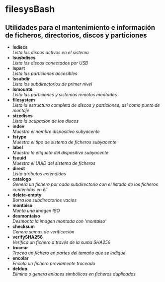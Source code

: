 # filesysBash

## Utilidades para el mantenimiento e información de ficheros, directorios, discos y particiones

- **lsdiscs**  
*Lista los discos activos en el sistema*
- **lsusbdiscs**  
*Lista los discos conectados por USB*
- **lspart**  
*Lista las particiones accesibles*
- **lssubdir**  
*Lista los subdirectorios de primer nivel*
- **lsmounts**  
*Lista las particiones y sistemas remotos montados*
- **filesystem**  
*Lista la estructura completa de discos y particiones, así como punto de montaje*
- **sizediscs**  
*Lista la ocupación de los discos*
- **indev**  
*Muestra el nombre dispositivo subyacente*
- **fstype**  
*Muestra el tipo de sistema de ficheros subyacente*
- **label**  
*Muestra la etiqueta del dispositivo subyacente*
- **fsuuid**  
*Muestra el UUID del sistema de ficheros*
- **dirext**  
*Lista atributos extendidos*
- **catalogo**  
*Genera un fichero por cada subdirectorio con el listado de los ficheros contenidos en él*
- **delete-empty**  
*Borra los subdirectorios vacios*
- **montaiso**  
*Monta una imagen ISO*
- **desmontaiso**  
*Desmonta la imagen montada con 'montaiso'*
- **checksum**  
*Genera sumas de verificación*
- **verifySHA256**  
*Verifica un fichero a través de la suma SHA256*
- **trocear**  
*Trocea un fichero en partes del tamaño que se indique*
- **encolar**  
*Encola un fichero previamente troceado*
- **deldup**  
*Elimina o genera enlaces simbólicos en ficheros duplicados*
